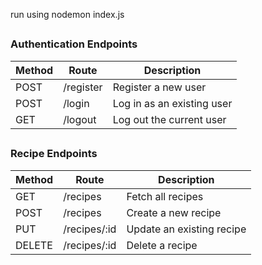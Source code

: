 run using nodemon index.js

##
### Authentication Endpoints

| Method | Route        | Description                  |
|--------|--------------|------------------------------|
| POST   | /register     | Register a new user          |
| POST   | /login        | Log in as an existing user   |
| GET    | /logout       | Log out the current user     |

##
### Recipe Endpoints

| Method | Route           | Description                      |
|--------|-----------------|----------------------------------|
| GET    | /recipes         | Fetch all recipes                |
| POST   | /recipes         | Create a new recipe              |
| PUT    | /recipes/:id     | Update an existing recipe        |
| DELETE | /recipes/:id     | Delete a recipe                  |
